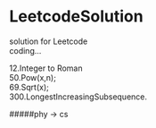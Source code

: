 # LeetcodeSolution
solution for Leetcode  
coding...

12.Integer to Roman  
50.Pow(x,n);   
69.Sqrt(x);     
300.LongestIncreasingSubsequence.

  
#####phy -> cs
